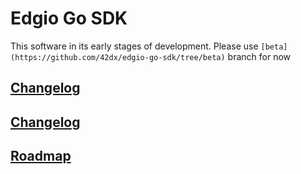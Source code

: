 # Edgio Go SDK

This software in its early stages of development. Please use `[beta](https://github.com/42dx/edgio-go-sdk/tree/beta)` branch for now

## [Changelog](https://github.com/42dx/edgio-go-sdk/tree/beta/CHANGELOG.md)

## [Changelog](https://github.com/42dx/edgio-go-sdk/tree/beta/REAGME.md)

## [Roadmap](https://github.com/orgs/42dx/projects/2)
